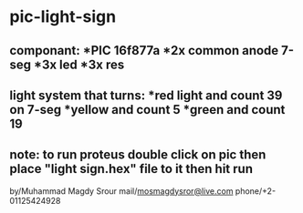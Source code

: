 # pic-light-sign
componant:
*PIC 16f877a 
*2x common anode 7-seg 
*3x led 
*3x res
----------------------------- 
light system that turns: 
*red light and count 39 on 7-seg 
*yellow and count 5 
*green and count 19
----------------------------- 
note: to run proteus double click on pic then place "light sign.hex" file to it then hit run 
-----------------------------
by/Muhammad Magdy Srour 
mail/mosmagdysror@live.com 
phone/+2-01125424928
